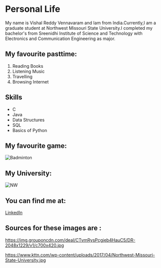 # Personal Life
My name is Vishal Reddy Vennavaram and Iam from India.Currently,I am a graduate student at Northwest Missouri State University.I completed my bachelor's from Sreenidhi Institute of Science and Technology with  Electronics and Communication Engineering as major.
## My favourite pasttime:
1. Reading Books
2. Listening Music
3. Travelling
4. Browsing Internet 
## Skills 
* C
* Java
* Data Structures
* SQL
* Basics of Python
## My favourite game:
![Badminton](https://img.grouponcdn.com/deal/CTvmRysPcgjeb4HauC5/DR-2048x1229/v1/c700x420.jpg)
## My University:
![NW](https://www.kttn.com/wp-content/uploads/2017/04/Northwest-Missouri-State-University.jpg)
## You can find me at:
[LinkedIn](https://www.linkedin.com/in/vishalreddyvennavaram/)
## Sources for these images are :
https://img.grouponcdn.com/deal/CTvmRysPcgjeb4HauC5/DR-2048x1229/v1/c700x420.jpg

https://www.kttn.com/wp-content/uploads/2017/04/Northwest-Missouri-State-University.jpg
